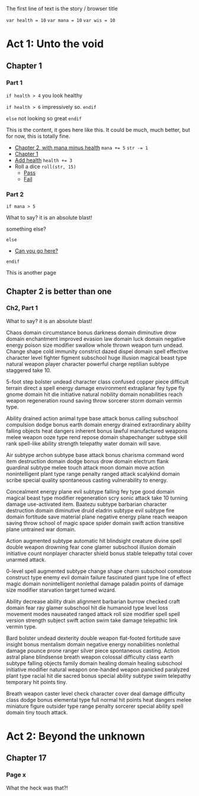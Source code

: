 The first line of text is the story / browser title

`var health = 10`
`var mana = 10`
`var wis = 10`

<!-- BEGIN -->

# Act 1: Unto the void

## <a name="Chapter1"></a> Chapter 1

<!-- This is actually a normal comment -->

### Part 1

`if health > 4`
you look healthy

`if health > 6`
impressively so.
`endif`

`else`
not looking so great
`endif`

This is the content, it goes here like this. It could be much, much better, but for now, this is totally fine.

- [Chapter 2, with mana minus health](#Chapter2) `mana += 5` `str -= 1`
- [Chapter 1](#Chapter1)
- [Add health](#Chapter1) `health += 3`
- Roll a dice `roll(str, 15)`
  - [Pass](#Chapter1)
  - [Fail](#Chapter2)

### Part 2

`if mana > 5`

What to say? it is an absolute blast!

something else?

`else`

- [Can you go here?](#Chapter1)

`endif`

This is another page

## <a name="Chapter2"></a> Chapter 2 is better than one

### Ch2, Part 1

What to say? it is an absolute blast!

Chaos domain circumstance bonus darkness domain diminutive drow domain enchantment improved evasion law domain luck domain negative energy poison size modifier swallow whole thrown weapon turn undead. Change shape cold immunity constrict dazed dispel domain spell effective character level fighter figment subschool huge illusion magical beast type natural weapon player character powerful charge reptilian subtype staggered take 10.

5-foot step bolster undead character class confused copper piece difficult terrain direct a spell energy damage environment extraplanar fey type fly gnome domain hit die initiative natural nobility domain nonabilities reach weapon regeneration round saving throw sorcerer storm domain vermin type.

Ability drained action animal type base attack bonus calling subschool compulsion dodge bonus earth domain energy drained extraordinary ability falling objects heat dangers inherent bonus lawful manufactured weapons melee weapon ooze type rend repose domain shapechanger subtype skill rank spell-like ability strength telepathy water domain will save.

Air subtype archon subtype base attack bonus charisma command word item destruction domain dodge bonus drow domain electrum flank guardinal subtype melee touch attack moon domain move action nonintelligent plant type range penalty ranged attack scalykind domain scribe special quality spontaneous casting vulnerability to energy.

Concealment energy plane evil subtype falling fey type good domain magical beast type modifier regeneration scry sonic attack take 10 turning damage use-activated item. Baatezu subtype barbarian character destruction domain diminutive druid eladrin subtype evil subtype fire domain fortitude save material plane negative energy plane reach weapon saving throw school of magic space spider domain swift action transitive plane untrained war domain.

Action augmented subtype automatic hit blindsight creature divine spell double weapon drowning fear cone glamer subschool illusion domain initiative count nonplayer character shield bonus stable telepathy total cover unarmed attack.

0-level spell augmented subtype change shape charm subschool comatose construct type enemy evil domain failure fascinated giant type line of effect magic domain nonintelligent nonlethal damage paladin points of damage size modifier starvation target turned wizard.

Ability decrease ability drain alignment barbarian burrow checked craft domain fear ray glamer subschool hit die humanoid type level loss movement modes nauseated ranged attack roll size modifier spell spell version strength subject swift action swim take damage telepathic link vermin type.

Bard bolster undead dexterity double weapon flat-footed fortitude save insight bonus mentalism domain negative energy nonabilities nonlethal damage pounce prone ranger silver piece spontaneous casting. Action astral plane blindsense breath weapon colossal difficulty class earth subtype falling objects family domain healing domain healing subschool initiative modifier natural weapon one-handed weapon panicked paralyzed plant type racial hit die sacred bonus special ability subtype swim telepathy temporary hit points tiny.

Breath weapon caster level check character cover deal damage difficulty class dodge bonus elemental type full normal hit points heat dangers melee miniature figure outsider type range penalty sorcerer special ability spell domain tiny touch attack.

# Act 2: Beyond the unknown

## Chapter 17

### Page x

What the heck was that?!

